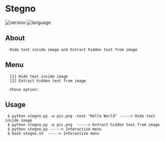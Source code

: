 # Stegno

![version](https://img.shields.io/badge/version-0.1-red.svg)
![language](https://img.shields.io/badge/language-python%2B-green.svg)

## About

      Hide text inside image and Extract hidden text from image
     
## Menu

      [1] Hide text inside image
      [2] Extract hidden text from image
            
      Chose option:

## Usage

     $ python stegno.py -w pic.png -text "Hello World" -----> Hide text inside image
     $ python stegno.py -e pic.png  -----> Extract hidden text from image
     $ python stegno.py -----> Interactive menu
     $ bash stegno.sh  -----> Interactive menu

